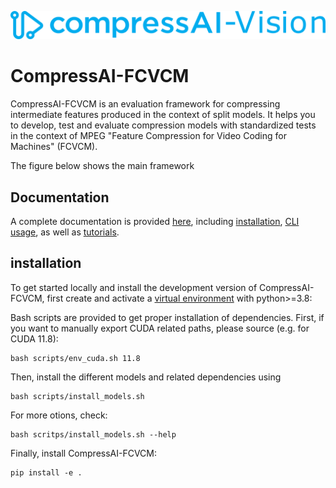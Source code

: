 ![CompressAI-Vision-logo](assets/compressai-vision-logo.png)

# CompressAI-FCVCM

CompressAI-FCVCM is an evaluation framework for compressing intermediate features produced in the context of split models. 
It helps you to develop, test and evaluate compression models with standardized tests in the context of MPEG "Feature Compression for Video Coding for Machines" (FCVCM).

The figure below shows the main framework 


## Documentation

A complete documentation is provided [here](https://interdigitalinc.github.io/CompressAI-Vision/index.html), including [installation](https://interdigitalinc.github.io/CompressAI-Vision/installation), [CLI usage](https://interdigitalinc.github.io/CompressAI-Vision/cli_usage.html), as well as [tutorials](https://interdigitalinc.github.io/CompressAI-Vision/tutorials).

## installation

To get started locally and install the development version of CompressAI-FCVCM, first create and activate a [virtual environment](https://docs.python.org/3.8/library/venv.html) with python>=3.8:

Bash scripts are provided to get proper installation of dependencies. First, if you want to manually export CUDA related paths, please source (e.g. for CUDA 11.8):
```
bash scripts/env_cuda.sh 11.8
```

Then, install the different models and related dependencies using
```
bash scripts/install_models.sh
```


For more otions, check:
```
bash scritps/install_models.sh --help
```

Finally, install CompressAI-FCVCM:
```
pip install -e .
```